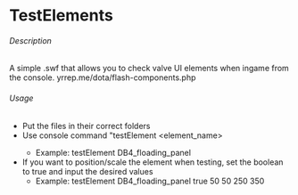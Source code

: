 # TestElements

###### Description

A simple .swf that allows you to check valve UI elements when ingame from the console.
yrrep.me/dota/flash-components.php

###### Usage

* Put the files in their correct folders
* Use console command "testElement <element_name> <boolean> <x> <y> <width> <height>
  * Example: testElement DB4_floading_panel
* If you want to position/scale the element when testing, set the boolean to true and input the desired values
  * Example: testElement DB4_floading_panel true 50 50 250 350
